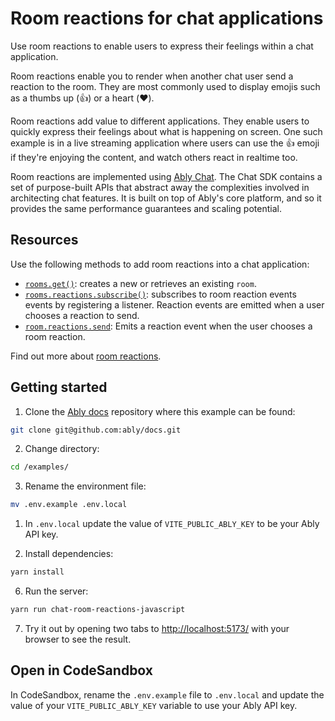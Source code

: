 # Room reactions for chat applications

Use room reactions to enable users to express their feelings within a chat application.

Room reactions enable you to render when another chat user send a reaction to the room. They are most commonly used to display emojis such as a thumbs up (👍) or a heart (❤️).

Room reactions add value to different applications. They enable users to quickly express their feelings about what is happening on screen. One such example is in a live streaming application where users can use the 👍 emoji if they're enjoying the content, and watch others react in realtime too.

Room reactions are implemented using [Ably Chat](/docs/products/chat). The Chat SDK contains a set of purpose-built APIs that abstract away the complexities involved in architecting chat features. It is built on top of Ably's core platform, and so it provides the same performance guarantees and scaling potential.

## Resources

Use the following methods to add room reactions into a chat application:

* [`rooms.get()`](/docs/chat/rooms?lang=javascript#create): creates a new or retrieves an existing `room`.
* [`rooms.reactions.subscribe()`](/docs/chat/rooms/reactions?lang=javascript#subscribe): subscribes to room reaction events events by registering a listener. Reaction events are emitted when a user chooses a reaction to send.
* [`room.reactions.send`](/docs/chat/rooms/reactions?lang=javascript#send): Emits a reaction event when the user chooses a room reaction.

Find out more about [room reactions](/docs/chat/rooms/reactions?lang=javascript).

## Getting started

1. Clone the [Ably docs](https://github.com/ably/docs) repository where this example can be found:

```sh
git clone git@github.com:ably/docs.git
```

2. Change directory:

```sh
cd /examples/
```

3. Rename the environment file:

```sh
mv .env.example .env.local
```

1. In `.env.local` update the value of `VITE_PUBLIC_ABLY_KEY` to be your Ably API key.

2. Install dependencies:

```sh
yarn install
```

6. Run the server:

```sh
yarn run chat-room-reactions-javascript
```

7. Try it out by opening two tabs to [http://localhost:5173/](http://localhost:5173/) with your browser to see the result.

## Open in CodeSandbox

In CodeSandbox, rename the `.env.example` file to `.env.local` and update the value of your `VITE_PUBLIC_ABLY_KEY` variable to use your Ably API key.
